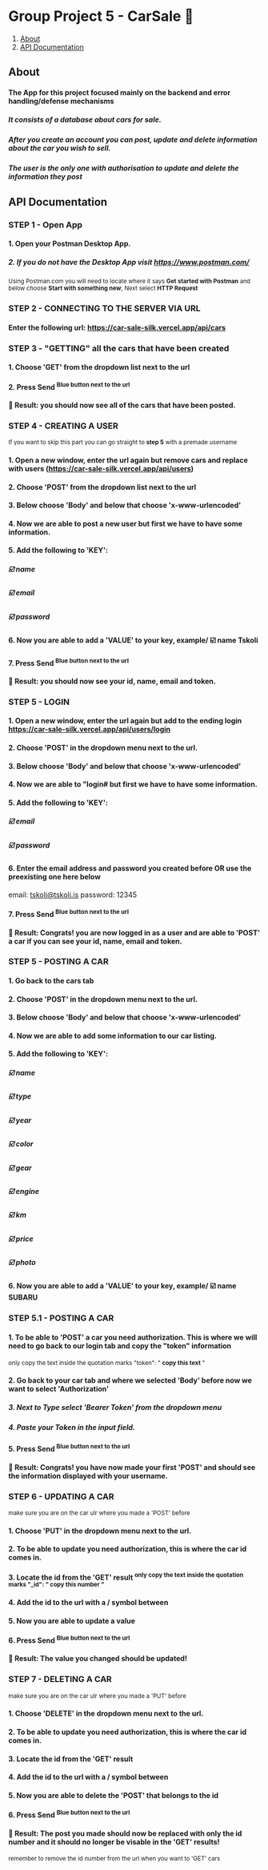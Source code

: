 # Group Project 5 - CarSale :red_car:
1. [ About ](#about)
2. [ API Documentation ](#api)

<a name="about"></a>
## About
#### The App for this project focused mainly on the backend and error handling/defense mechanisms
##### It consists of a database about cars for sale.
##### After you create an account you can post, update and delete information about the car you wish to sell.
##### The user is the only one with authorisation to update and delete the information they post

<a name="api"></a>
## API Documentation 

### STEP 1 - Open App
 #### 1. Open your Postman Desktop App.
 ##### 2. If you do not have the Desktop App visit https://www.postman.com/
  <sup>Using Postman.com you will need to locate where it says **Get started with Postman** and below choose **Start with something new**, Next select **HTTP Request**</sup>
  
### STEP 2 - CONNECTING TO THE SERVER VIA URL
 #### Enter the following url: https://car-sale-silk.vercel.app/api/cars

### STEP 3 - "GETTING" all the cars that have been created
 #### 1. Choose 'GET' from the dropdown list next to the url
 #### 2. Press Send <sup>Blue button next to the url</sup>
 #### :partying_face: Result: you should now see all of the cars that have been posted.  
 
### STEP 4 - CREATING A USER
 <sup>If you want to skip this part you can go straight to **step 5** with a premade username</sup>
 #### 1. Open a new window, enter the url again but remove cars and replace with **users** (https://car-sale-silk.vercel.app/api/users)
 #### 2. Choose 'POST' from the dropdown list next to the url
 #### 3. Below choose 'Body' and below that choose 'x-www-urlencoded'
 #### 4. Now we are able to post a new user but first we have to have some information.
 #### 5. Add the following to 'KEY':
  ##### :ballot_box_with_check: name
  ##### :ballot_box_with_check: email
  ##### :ballot_box_with_check: password
 #### 6. Now you are able to add a 'VALUE' to your key, example/ :ballot_box_with_check: name Tskoli
 #### 7. Press Send <sup>Blue button next to the url</sup>
 #### :partying_face: Result: you should now see your id, name, email and token.

### STEP 5 - LOGIN
 #### 1. Open a new window, enter the url again but add to the ending **login** https://car-sale-silk.vercel.app/api/users/login
 #### 2. Choose 'POST' in the dropdown menu next to the url.
 #### 3. Below choose 'Body' and below that choose 'x-www-urlencoded'
 #### 4. Now we are able to "login# but first we have to have some information.
 #### 5. Add the following to 'KEY':
  ##### :ballot_box_with_check: email
  ##### :ballot_box_with_check: password
 #### 6. Enter the email address and password you created before OR use the preexisting one here below 
 email: tskoli@tskoli.is 
 password: 12345
 #### 7. Press Send <sup>Blue button next to the url</sup>
 #### :partying_face: Result: Congrats! you are now logged in as a user and are able to 'POST' a car if you can see your id, name, email and token.

### STEP 5 - POSTING A CAR
 #### 1. Go back to the cars tab
 #### 2. Choose 'POST' in the dropdown menu next to the url.
 #### 3. Below choose 'Body' and below that choose 'x-www-urlencoded'
 #### 4. Now we are able to add some information to our car listing.
 #### 5. Add the following to 'KEY':
  ##### :ballot_box_with_check: name
  ##### :ballot_box_with_check: type
  ##### :ballot_box_with_check: year
  ##### :ballot_box_with_check: color
  ##### :ballot_box_with_check: gear
  ##### :ballot_box_with_check: engine
  ##### :ballot_box_with_check: km
  ##### :ballot_box_with_check: price
  ##### :ballot_box_with_check: photo  
 #### 6. Now you are able to add a 'VALUE' to your key, example/ :ballot_box_with_check: name SUBARU

### STEP 5.1 - POSTING A CAR
 #### 1. To be able to 'POST' a car you need authorization. This is where we will need to go back to our login tab and copy the "token" information
 <sup>only copy the text inside the quotation marks "token": " **copy this text** "</sup>
 #### 2. Go back to your car tab and where we selected 'Body' before now we want to select 'Authorization'
 ##### 3. Next to **Type** select 'Bearer Token' from the dropdown menu
 ##### 4. Paste your Token in the input field.
 #### 5. Press Send <sup>Blue button next to the url</sup>
 #### :partying_face: Result: Congrats! you have now made your first 'POST' and should see the information displayed with your username.

### STEP 6 - UPDATING A CAR
<sup>make sure you are on the car ulr where you made a 'POST' before</sup>
 #### 1. Choose 'PUT' in the dropdown menu next to the url.
 #### 2. To be able to update you need authorization, this is where the **car id** comes in.
 #### 3. Locate the id from the 'GET' result <sup>only copy the text inside the quotation marks "_id": " **copy this number** "</sup>
 #### 4. Add the id to the url with a / symbol between
 #### 5. Now you are able to update a value
 #### 6. Press Send <sup>Blue button next to the url</sup>
 #### :partying_face: Result: The value you changed should be updated!

### STEP 7 - DELETING A CAR
<sup>make sure you are on the car ulr where you made a 'PUT' before</sup>
 #### 1. Choose 'DELETE' in the dropdown menu next to the url.
 #### 2. To be able to update you need authorization, this is where the **car id** comes in.
 #### 3. Locate the id from the 'GET' result
 #### 4. Add the id to the url with a / symbol between
 #### 5. Now you are able to delete the 'POST' that belongs to the id
 #### 6. Press Send <sup>Blue button next to the url</sup>
 #### :partying_face: Result: The post you made should now be replaced with only the id number and it should no longer be visable in the 'GET' results!
 <sup>remember to remove the id number from the url when you want to 'GET' cars</sup>
